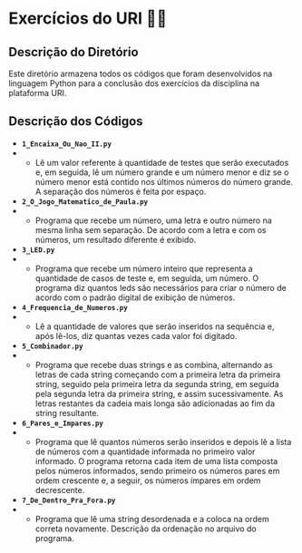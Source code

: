 # Exercícios do URI 👨‍💻

## Descrição do Diretório

Este diretório armazena todos os códigos que foram desenvolvidos na linguagem Python para a conclusão dos exercícios da disciplina na plataforma URI.

## Descrição dos Códigos

- **`1_Encaixa_Ou_Nao_II.py`**
- - Lê um valor referente à quantidade de testes que serão executados e, em seguida, lê um número grande e um número menor e diz se o número menor está contido nos últimos números do número grande. A separação dos números é feita por espaço.
- **`2_O_Jogo_Matematico_de_Paula.py`**
- - Programa que recebe um número, uma letra e outro número na mesma linha sem separação. De acordo com a letra e com os números, um resultado diferente é exibido.
- **`3_LED.py`**
- - Programa que recebe um número inteiro que representa a quantidade de casos de teste e, em seguida, um número. O programa diz quantos leds são necessários para criar o número de acordo com o padrão digital de exibição de números.
- **`4_Frequencia_de_Numeros.py`**
- - Lê a quantidade de valores que serão inseridos na sequência e, após lê-los, diz quantas vezes cada valor foi digitado.
- **`5_Combinador.py`**
- - Programa que recebe duas strings e as combina, alternando as letras de cada string começando com a primeira letra da primeira string, seguido pela primeira letra da segunda string, em seguida pela segunda letra da primeira string, e assim sucessivamente. As letras restantes da cadeia mais longa são adicionadas ao fim da string resultante.
- **`6_Pares_e_Impares.py`**
- - Programa que lê quantos números serão inseridos e depois lê a lista de números com a quantidade informada no primeiro valor informado. O programa retorna cada item de uma lista composta pelos números informados, sendo primeiro os números pares em ordem crescente e, a seguir, os números ímpares em ordem decrescente.
- **`7_De_Dentro_Pra_Fora.py`**
- - Programa que lê uma string desordenada e a coloca na ordem correta novamente. Descrição da ordenação no arquivo do programa.
